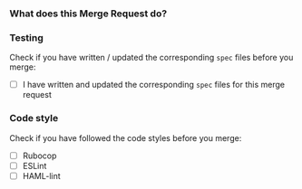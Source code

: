 ### What does this Merge Request do?

### Testing
Check if you have written / updated the corresponding `spec` files before you merge:

- [ ] I have written and updated the corresponding `spec` files for this merge request

### Code style
Check if you have followed the code styles before you merge:

- [ ] Rubocop
- [ ] ESLint
- [ ] HAML-lint
